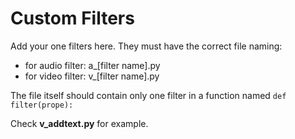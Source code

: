 # Custom Filters

Add your one filters here. They must have the correct file naming:
- for audio filter: a_[filter name].py
- for video filter: v_[filter name].py

The file itself should contain only one filter in a function named `def filter(prope):`

Check **v_addtext.py** for example.
